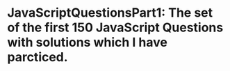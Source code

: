 # JavaScriptQuestionsPart1: The set of the first 150 JavaScript Questions with solutions which I have parcticed.
